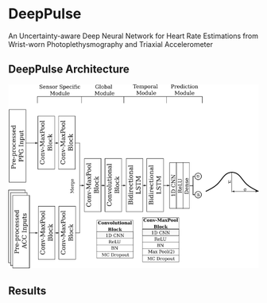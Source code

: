 # DeepPulse
 An Uncertainty-aware Deep Neural Network for Heart Rate Estimations from Wrist-worn Photoplethysmography and Triaxial Accelerometer
 
 ## DeepPulse Architecture
![DeepPulse Architecture](https://github.com/danielray54/DeepPulse/blob/main/Images/Arch.png?raw=true)

## Results
